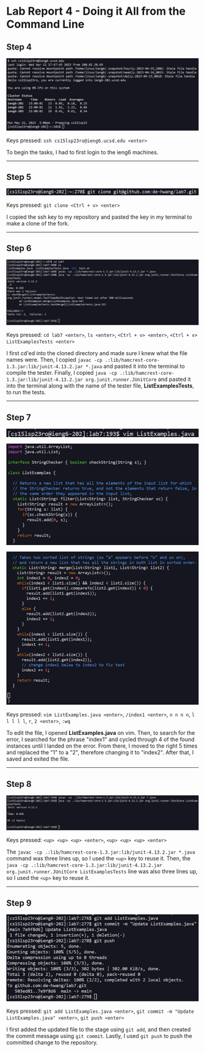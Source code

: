 # Lab Report 4 - Doing it All from the Command Line

## Step 4

![Image](lab-report-4-imgs/step4.jpg)

Keys pressed: `ssh cs15lsp23ro@ieng6.ucsd.edu <enter>`

To begin the tasks, I had to first login to the ieng6 machines.

___

## Step 5

![Image](lab-report-4-imgs/step5.jpg)

Keys pressed: `git clone <Ctrl + v> <enter>`

I copied the ssh key to my repository and pasted the key in my terminal to make a clone of the fork.

___

## Step 6

![Image](lab-report-4-imgs/step6.jpg)

Keys pressed: `cd lab7 <enter>`, `ls <enter>`, `<Ctrl + v> <enter>`, `<Ctrl + v> ListExamplesTests <enter>`

I first cd'ed into the cloned directory and made sure I knew what the file names were. Then, I copied `javac -cp .:lib/hamcrest-core-1.3.jar:lib/junit-4.13.2.jar *.java` and pasted it into the terminal to compile the tester. Finally, I copied `java -cp .:lib/hamcrest-core-1.3.jar:lib/junit-4.13.2.jar org.junit.runner.JUnitCore` and pasted it into the terminal along with the name of the tester file, **ListExamplesTests**, to run the tests.

___

## Step 7

![Image](lab-report-4-imgs/step7p1.jpg)

![Image](lab-report-4-imgs/step7p2.jpg)

![Image](lab-report-4-imgs/step7p3.jpg)

Keys pressed: `vim ListExamples.java <enter>`, `/index1 <enter>`, `n n n n`, `l l l l l`, `r`, `2 <enter>`, `:wq`

To edit the file, I opened **ListExamples.java** on vim. Then, to search for the error, I searched for the phrase "index1" and cycled through 4 of the found instances until I landed on the error. From there, I moved to the right 5 times and replaced the "1" to a "2", therefore changing it to "index2". After that, I saved and exited the file.

___

## Step 8

![Image](lab-report-4-imgs/step8.jpg)

Keys pressed: `<up> <up> <up> <enter>`, `<up> <up> <up> <enter>`

The `javac -cp .:lib/hamcrest-core-1.3.jar:lib/junit-4.13.2.jar *.java` command was three lines up, so I used the `<up>` key to reuse it. Then, the `java -cp .:lib/hamcrest-core-1.3.jar:lib/junit-4.13.2.jar org.junit.runner.JUnitCore ListExamplesTests` line was also three lines up, so I used the `<up>` key to reuse it.
  
___
  
## Step 9

![Image](lab-report-4-imgs/step9.jpg)

Keys pressed: `git add ListExamples.java <enter>`, `git commit -m "Update ListExamples.java" <enter>`, `git push <enter>`

I first added the updated file to the stage using `git add`, and then created the commit message using `git commit`. Lastly, I used `git push` to push the committed change to the repository.
